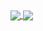 <a href="https://github.com/TUBARÃO-DAL/github-readme-stats">
  <img align="center" src="https://github-readme-stats.vercel.app/api/pin/?username=TUBARÃO-DAL&repo=github-readme-stats" />
</a>
<a href="https://github.com/TUBARÃO-DAL/convoychat">
  <img align="center" src="https://github-readme-stats.vercel.app/api/pin/?username=TUBARÃO-DAL&repo=convoychat" />
</a>
